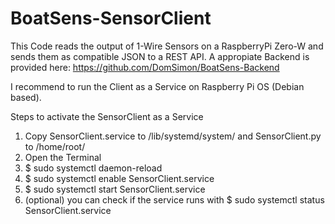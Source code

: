 # BoatSens-SensorClient

This Code reads the output of 1-Wire Sensors on a RaspberryPi Zero-W and sends them as compatible JSON to a REST API.
A appropiate Backend is provided here: https://github.com/DomSimon/BoatSens-Backend

I recommend to run the Client as a Service on Raspberry Pi OS (Debian based).

Steps to activate the SensorClient as a Service

1.  Copy SensorClient.service to /lib/systemd/system/ and SensorClient.py to /home/root/
2.  Open the Terminal 
3.  $ sudo systemctl daemon-reload
4.  $ sudo systemctl enable SensorClient.service
5.  $ sudo systemctl start SensorClient.service
6.  (optional) you can check if the service runs with $ sudo systemctl status SensorClient.service

